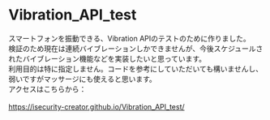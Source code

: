 # Vibration_API_test

スマートフォンを振動できる、Vibration APIのテストのために作りました。<br>
検証のため現在は連続バイブレーションしかできませんが、今後スケジュールされたバイブレーション機能などを実装したいと思っています。<br>
利用目的は特に指定しません。コードを参考にしていただいても構いませんし、弱いですがマッサージにも使えると思います。<br>
アクセスはこちらから：<br><br>
https://isecurity-creator.github.io/Vibration_API_test/
